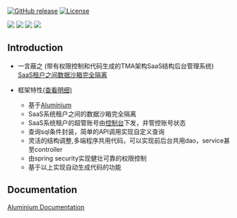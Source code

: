 [![GitHub release](https://img.shields.io/badge/release-1.0.0-28a745.svg)](https://github.com/0nebean/com.alibaba.druid-0nebean.custom/releases)
[![License](https://img.shields.io/badge/license-Apache%202-4EB1BA.svg)](https://www.apache.org/licenses/LICENSE-2.0.html)

![](https://img.shields.io/badge/belong_to-chemical--el-yellowgreen.svg)
![](https://img.shields.io/badge/support-onebean--data-red.svg)
![](https://img.shields.io/badge/dependency-spring--15.20-blue.svg)
![](https://img.shields.io/badge/middleware-mysql-lightgrey.svg)



Introduction
---
- 一言蔽之 (带有权限控制和代码生成的TMA架构SaaS结构后台管理系统)
[SaaS租户之间数据沙箱完全隔离](https://github.com/0nebean/chemical-el/blob/master/src/main/resources/img/15.png)

- 框架特性[(查看明细)](https://github.com/0nebean/Aluminium/wiki/%E6%A1%86%E6%9E%B6%E7%89%B9%E6%80%A7)
  - 基于[Aluminium](https://0nebean.github.io/Aluminium/)
  - SaaS系统租户之间的数据沙箱完全隔离
  - SaaS系统租户的超管账号由[控制台](https://baidu.com)下发，并管控账号状态
  - 查询sql条件封装，简单的API调用实现自定义查询
  - 灵活的结构调整,多端程序共用代码，可以实现前后台共用dao，service甚至controller
  - 由spring security实现健壮可靠的权限控制
  - 基于以上实现自动生成代码的功能
  
 
Documentation
---
[Aluminium Documentation](https://github.com/0nebean/Aluminium/wiki)
